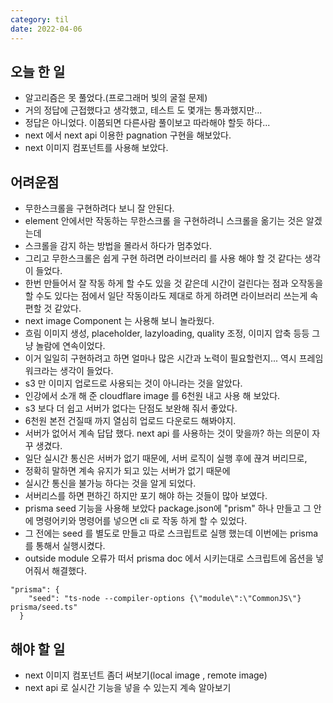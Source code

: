 ```yaml
---
category: til
date: 2022-04-06
---
```


## 오늘 한 일

- 알고리즘은 못 풀었다.(프로그래머 빛의 굴절 문제)
- 거의 정답에 근접했다고 생각했고, 테스트 도 몇개는 통과했지만...
- 정답은 아니었다. 이쯤되면 다른사람 풀이보고 따라해야 할듯 하다...
- next 에서 next api 이용한 pagnation 구현을 해보았다.
- next 이미지 컴포넌트를 사용해 보았다.

## 어려운점

- 무한스크롤을 구현하려다 보니 잘 안된다.
- element 안에서만 작동하는 무한스크롤 을 구현하려니 스크롤을 옮기는 것은 알겠는데
- 스크롤을 감지 하는 방법을 몰라서 하다가 멈추었다.
- 그리고 무한스크롤은 쉽게 구현 하려면 라이브러리 를 사용 해야 할 것 같다는 생각이 들었다.
- 한번 만들어서 잘 작동 하게 할 수도 있을 것 같은데 시간이 걸린다는 점과 오작동을 할 수도 있다는 점에서 일단 작동이라도 제대로 하게 하려면 라이브러리 쓰는게 속 편할 것 같았다.
- next image Component 는 사용해 보니 놀라웠다.
- 흐림 이미지 생성, placeholder, lazyloading, quality 조정, 이미지 압축 등등 그냥 놀람에 연속이었다.
- 이거 일일히 구현하려고 하면 얼마나 많은 시간과 노력이 필요할런지... 역시 프레임 워크라는 생각이 들었다.
- s3 만 이미지 업로드로 사용되는 것이 아니라는 것을 알았다.
- 인강에서 소개 해 준 cloudflare image 를 6천원 내고 사용 해 보았다.
- s3 보다 더 쉽고 서버가 없다는 단점도 보완해 줘서 좋았다.
- 6천원 본전 건질때 까지 열심히 업로드 다운로드 해봐야지.
- 서버가 없어서 계속 답답 했다. next api 를 사용하는 것이 맞을까? 하는 의문이 자꾸 생겼다.
- 일단 실시간 통신은 서버가 없기 때문에, 서버 로직이 실행 후에 끊겨 버리므로,
- 정확히 말하면 계속 유지가 되고 있는 서버가 없기 때문에
- 실시간 통신을 불가능 하다는 것을 알게 되었다.
- 서버리스를 하면 편하긴 하지만 포기 해야 하는 것들이 많아 보였다.
- prisma seed 기능을 사용해 보았다 package.json에 "prism" 하나 만들고 그 안에 명령어키와 명령어를 넣으면 cli 로 작동 하게 할 수 있었다.
- 그 전에는 seed 를 별도로 만들고 따로 스크립트로 실행 했는데 이번에는 prisma 를 통해서 실행시켰다.
- outside module 오류가 떠서 prisma doc 에서 시키는대로 스크립트에 옵션을 넣어줘서 해결했다.

```
"prisma": {
    "seed": "ts-node --compiler-options {\"module\":\"CommonJS\"} prisma/seed.ts"
  }
```

## 해야 할 일

- next 이미지 컴포넌트 좀더 써보기(local image , remote image)
- next api 로 실시간 기능을 넣을 수 있는지 계속 알아보기

